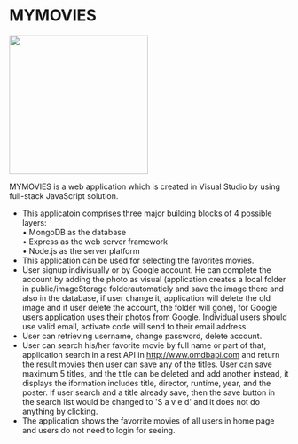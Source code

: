 # MYMOVIES
<img src="images/ProjectTree.JPG" width="250px" height="auto"><br>

MYMOVIES is a web application which is created in Visual Studio by using full-stack JavaScript solution.<br>
- This applicatoin comprises three major building blocks of 4 possible layers:<br>
   • MongoDB as the database<br>
   • Express as the web server framework<br>
   • Node.js as the server platform<br>
- This application can be used for selecting the favorites movies.<br>
- User signup indivisually or by Google account. He can complete the account by adding the photo as visual (application creates a local folder in public/imageStorage folderautomaticly and save the image there and also in the database, if user change it, application will delete the old image and if user delete the account, the folder will gone), for Google users application uses their photos from Google. Individual users should use valid email, activate code will send to their email address.<br>
- User can retrieving username, change password, delete account.<br>
- User can search his/her favorite movie by full name or part of that, application search in a rest API in http://www.omdbapi.com and return the result movies then user can save any of the titles. User can save maximum 5 titles, and the title can be deleted and add another instead, it displays the iformation includes title, director, runtime, year, and the poster. If user search and a title already save, then the save button in the search list would be changed to 'S a v e d' and it does not do anything by clicking.<br>
- The application shows the favorrite movies of all users in home page and users do not need to login for seeing.<br>
